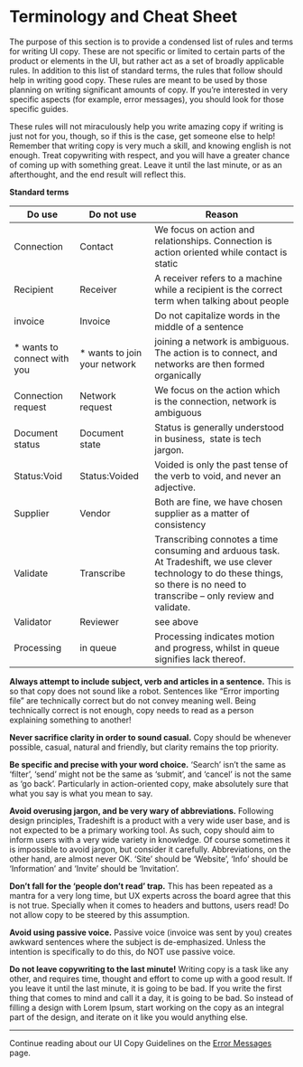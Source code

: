 # Terminology and Cheat Sheet

The purpose of this section is to provide a condensed list of rules and terms for writing UI copy. These are not specific or limited to certain parts of the product or elements in the UI, but rather  act as a set of broadly applicable rules. In addition to this list of standard terms, the rules that follow should help in writing good copy. These rules are meant to be used by those planning on writing significant amounts of copy. If you’re interested in very specific aspects (for example, error messages), you should look for those specific guides. 

These rules will not miraculously help you write amazing copy if writing is just not for you, though, so if this is the case, get someone else to help! Remember that writing copy is very much a skill, and knowing english is not enough. Treat copywriting with respect, and you will have a greater chance of coming up with something great. Leave it until the last minute, or as an afterthought, and the end result will reflect this.

**Standard terms**

| Do use | Do not use | Reason |
| --- | --- | --- |
| Connection | Contact | We focus on action and relationships. Connection is action oriented while contact is static |
| Recipient | Receiver | A receiver refers to a machine while a recipient is the correct term when talking about people |
| invoice | Invoice | Do not capitalize words in the middle of a sentence |
| * wants to connect with you | * wants to join your network | joining a network is ambiguous. The action is to connect, and networks are then formed organically |
| Connection request | Network request | We focus on the action which is the connection, network is ambiguous |
| Document status | Document state | Status is generally understood in business,  state is tech jargon. |
| Status:Void | Status:Voided | Voided is only the past tense of the verb to void, and never an adjective. |
| Supplier | Vendor | Both are fine, we have chosen supplier as a matter of consistency |
| Validate | Transcribe | Transcribing connotes a time consuming and arduous task. At Tradeshift, we use clever technology to do these things, so there is no need to transcribe – only review and validate. |
| Validator | Reviewer | see above |
| Processing | in queue | Processing indicates motion and progress, whilst in queue signifies lack thereof. |


**Always attempt to include subject, verb and articles in a sentence.** This is so that copy does not sound like a robot. Sentences like “Error importing file” are technically correct but do not convey meaning well. Being technically correct is not enough, copy needs to read as a person explaining something to another!

**Never sacrifice clarity in order to sound casual.** Copy should be whenever possible, casual, natural and friendly, but clarity remains the top priority.

**Be specific and precise with your word choice.** ‘Search’ isn’t the same as ‘filter’, ‘send’ might not be the same as ‘submit’, and ‘cancel’ is not the same as ‘go back’. Particularly in action-oriented copy, make absolutely sure that what you say is what you mean to say.

**Avoid overusing jargon, and be very wary of abbreviations.** Following design principles, Tradeshift is a product with a very wide user base, and is not expected to be a primary working tool. As such, copy should aim to inform users with a very wide variety in knowledge. Of course sometimes it is impossible to avoid jargon, but consider it carefully. Abbreviations, on the other hand, are almost never OK. ‘Site’ should be ‘Website’, ‘Info’ should be ‘Information’ and ‘Invite’ should be ‘Invitation’.

**Don’t fall for the ‘people don’t read’ trap.** This has been repeated as a mantra for a very long time, but UX experts across the board agree that this is not true. Specially when it comes to headers and buttons, users read! Do not allow copy to be steered by this assumption.

**Avoid using passive voice.** Passive voice (invoice was sent by you) creates awkward sentences where the subject is de-emphasized. Unless the intention is specifically to do this, do NOT use passive voice.

**Do not leave copywriting to the last minute!** Writing copy is a task like any other, and requires time, thought and effort to come up with a good result. If you leave it until the last minute, it is going to be bad. If you write the first thing that comes to mind and call it a day, it is going to be bad. So instead of filling a design with Lorem Ipsum, start working on the copy as an integral part of the design, and iterate on it like you would anything else.


------------------------------------------------------------------------
Continue reading about our UI Copy Guidelines on the [Error Messages](//tradeshift.github.io/docs/#design/copy/errors.html) page.
